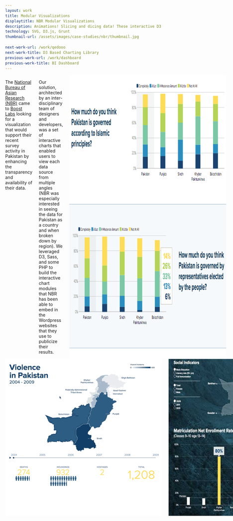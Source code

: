 ```yaml
---
layout: work
title: Modular Visualizations
displaytitle: NBR Modular Visualizations
description: Animations! Slicing and dicing data! These interactive D3 visualizations compare data points across time, space, and dimension.
technology: SVG, D3.js, Grunt
thumbnail-url: /assets/images/case-studies/nbr/thumbnail.jpg

next-work-url: /work/qedooo
next-work-title: D3 Based Charting Library
previous-work-url: /work/dashboard
previous-work-title: BI Dashboard
---
```


<div class="row">
    <div class="medium-6 medium-push-6 columns">
        <p>The <a href="http://www.nbr.org/">National Bureau of Asian Research (NBR)</a> came to <a href="http://www.boostlabs.com">Boost Labs</a> looking for a visualization that would support their recent survey activity in Pakistan by enhancing the transparency and availability of their data.</p>
        <p>Our solution, architected by an inter-disciplinary team of designers and developers, was a set of interactive charts that enabled users to view each data source from multiple angles (NBR was especially interested in seeing the data for Pakistan as a country and when broken down by region). We leveraged D3, Sass, and some PHP to build the interactive chart modules that NBR has been able to embed in the Wordpress websites that they use to publicize their results.</p>
        <img src="/assets/images/case-studies/nbr/survey.png" alt="Stacked Bar Charts of Survey Answers">
    </div>
    <div class="medium-6 medium-pull-6 columns">
        <img src="/assets/images/case-studies/nbr/violence.gif" alt="Heat Map of Pakistan Violence Data Over Time">
        <img src="/assets/images/case-studies/nbr/social.jpg" alt="Heat Map and Bar Chart of Social Indicators">
    </div>
</div>


